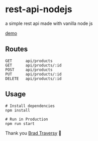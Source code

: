 # rest-api-nodejs
a simple rest api made with vanilla node js 


[]( https://moeinnazari.github.io/rest-api-nodejs/)


[demo](https://rest-api-nodejs-960uoa2x2-moeinnazari.vercel.app/api/products)

## Routes
```
GET      api/products
GET      api/products/:id
POST     api/products
PUT      api/products/:id
DELETE   api/products/:id

```

## Usage
```
# Install dependencies
npm install

# Run in Production
npm run start

```


Thank you [Brad Traversy](https://github.com/bradtraversy/vanilla-node-rest-api)  :pray:
